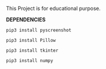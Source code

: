 This Project is for educational purpose.

**DEPENDENCIES**

`pip3 install pyscreenshot`

`pip3 install Pillow`

`pip3 install tkinter`

`pip3 install numpy`

